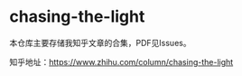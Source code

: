 # chasing-the-light

本仓库主要存储我知乎文章的合集，PDF见Issues。

知乎地址：https://www.zhihu.com/column/chasing-the-light
